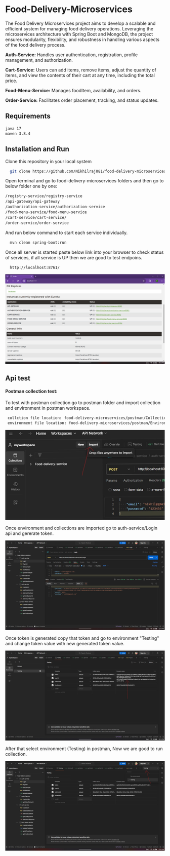 
# Food-Delivery-Microservices

The Food Delivery Microservices project aims to develop a scalable and efficient system for managing food delivery operations. Leveraging the microservices architecture with Spring Boot and MongoDB, the project ensures modularity, flexibility, and robustness in handling various aspects of the food delivery process.

**Auth-Service:** Handles user authentication, registration, profile management, and authorization.

**Cart-Service:** Users can add items, remove items, adjust the quantity of items, and view the contents of their cart at any time, including the total price.

**Food-Menu-Service:** Manages foodItem, availability, and orders.

**Order-Service:** Facilitates order placement, tracking, and status updates.

## Requirements
    java 17
    maven 3.8.4

## Installation and Run

Clone this repository in your local system

```bash
  git clone https://github.com/Nikhilraj081/food-delivery-microservices.git
```
Open terminal and go to food-delivery-microservices folders and then go to below folder one by one:
```bash
/registry-service/registry-service
/api-gateway/api-gateway
/authorization-service/authorization-service
/food-menu-service/food-menu-service
/cart-service/cart-service/
/order-service/order-service
```
And run below command to start each service individually.

```bash
  mvn clean spring-boot:run
```
Once  all server is started paste below link into your browser to check status of services, if all service is UP then we are good to test endpoins.
```bash
  http://localhost:8761/
```
![alt text](</readmeImage/Screenshot (64).png>)

## Api test

#### Postman collection test:
To test with postman collection go to postman folder and import collection and environment in postman workspace.

```bash
 collction file location: food-delivery-microservices/postman/Collection/
 environment file location: food-delivery-microservices/postman/Environment/

```
![alt text](</readmeImage/Screenshot (70).jpg>)

Once environment and collections are imported go to auth-service/Login api and gererate token.

![alt text](</readmeImage/Screenshot (65).png>)

Once token is generated copy that token and go to environment "Testing" and change token value with new generated token value.

![alt text](</readmeImage/Screenshot (71).jpg>)

 After that select environment (Testing) in postman, Now we are good to run collection.

 ![alt text](</readmeImage/Screenshot (67).jpg>)
